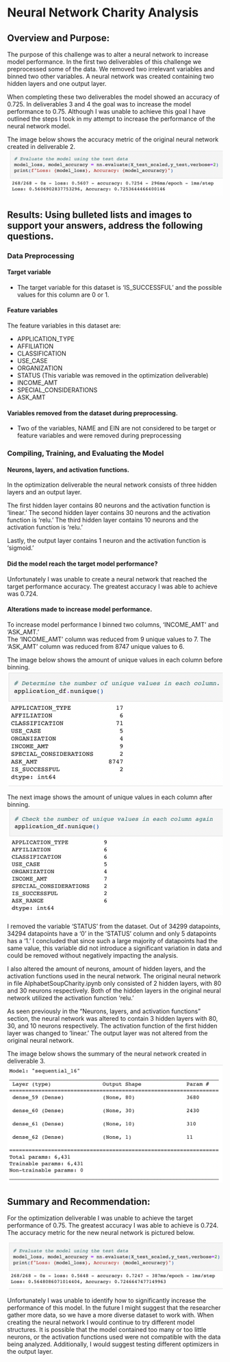 # Neural Network Charity Analysis
## Overview and Purpose:
The purpose of this challenge was to alter a neural network to increase model performance. In the first two deliverables of this challenge we preprocessed some of the data. We removed two irrelevant variables and binned two other variables. A neural network was created containing two hidden layers and one output layer. 

When completing these two deliverables the model showed an accuracy of 0.725. In deliverables 3 and 4 the goal was to increase the model performance to 0.75. Although I was unable to achieve this goal I have outlined the steps I took in my attempt to increase the performance of the neural network model. 


The image below shows the accuracy metric of the original neural network created in deliverable 2.
![accuracy_original.png](/Resources/accuracy_original.png)


## Results: Using bulleted lists and images to support your answers, address the following questions. 
### Data Preprocessing
#### Target variable 
- The target variable for this dataset is ‘IS_SUCCESSFUL’ and the possible values for this column are 0 or 1.

#### Feature variables
The feature variables in this dataset are:
- APPLICATION_TYPE
- AFFILIATION
- CLASSIFICATION
- USE_CASE
- ORGANIZATION
- STATUS (This variable was removed in the optimization deliverable)
- INCOME_AMT
- SPECIAL_CONSIDERATIONS
- ASK_AMT


#### Variables removed from the dataset during preprocessing.
- Two of the variables, NAME and EIN are not considered to be target or feature variables and were removed during preprocessing 

### Compiling, Training, and Evaluating the Model
#### Neurons, layers, and activation functions.
In the optimization deliverable the neural network consists of three hidden layers and an output layer. 

The first hidden layer contains 80 neurons and the activation function is ‘linear.’
The second hidden layer contains 30 neurons and the activation function is ‘relu.’
The third hidden layer contains 10 neurons and the activation function is ‘relu.’

Lastly, the output layer contains 1 neuron and the activation function is ‘sigmoid.’

#### Did the model reach the target model performance?
Unfortunately I was unable to create a neural network that reached the target performance accuracy. The greatest accuracy I was able to achieve was 0.724.

#### Alterations made to increase model performance.
To increase model performance I binned two columns, ‘INCOME_AMT’ and ‘ASK_AMT.’  
The ‘INCOME_AMT’ column was reduced from 9 unique values to 7. The ‘ASK_AMT’ column was reduced from 8747 unique values to 6.

The image below shows the amount of unique values in each column before binning.
![unique_before.png](/Resources/unique_before.png)

The next image shows the amount of unique values in each column after binning.
![unique_after.png](/Resources/unique_after.png)

I removed the variable ‘STATUS’ from the dataset. Out of 34299 datapoints, 34294 datapoints have a ‘0’ in the ‘STATUS’ column and only 5 datapoints has a ‘1.’ I concluded that since such a large majority of datapoints had the same value, this variable did not introduce a significant variation in data and could be removed without negatively impacting the analysis. 

I also altered the amount of neurons, amount of hidden layers, and the activation functions used in the neural network. 
The original neural network in file AlphabetSoupCharity.ipynb only consisted of 2 hidden layers, with 80 and 30 neurons respectively. Both of the hidden layers in the original neural network utilized the activation function ‘relu.’ 

As seen previously in the “Neurons, layers, and activation functions” section, the neural network was altered to contain 3 hidden layers with 80, 30, and 10 neurons respectively. The activation function of the first hidden layer was changed to ‘linear.’   The output layer was not altered from the original neural network. 

The image below shows the summary of the neural network created in deliverable 3.
![nn_optimization.png](/Resources/nn_optimization.png)


## Summary and Recommendation:

For the optimization deliverable I was unable to achieve the target performance of 0.75. The greatest accuracy I was able to achieve is 0.724. The accuracy metric for the new neural network is pictured below. 

![accuracy_optimization.png](/Resources/accuracy_optimization.png)

Unfortunately I was unable to identify how to significantly increase the performance of this model. In the future I might suggest that the researcher gather more data, so we have a more diverse dataset to work with. 
When creating the neural network I would continue to try different model structures. It is possible that the model contained too many or too little neurons, or the activation functions used were not compatible with the data being analyzed. Additionally, I would suggest testing different optimizers in the output layer.
